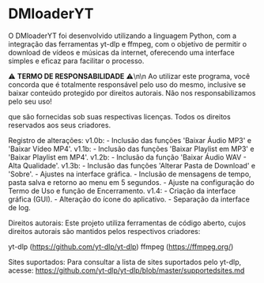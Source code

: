 # DMloaderYT
O DMloaderYT foi desenvolvido utilizando a linguagem Python, com a integração das ferramentas yt-dlp e ffmpeg, com o objetivo de permitir o download de vídeos e músicas da internet, oferecendo uma interface simples e eficaz para facilitar o processo.

⚠️ **TERMO DE RESPONSABILIDADE** ⚠️\n\n
Ao utilizar este programa, você concorda que é totalmente responsável pelo uso do mesmo, inclusive se baixar conteúdo protegido por direitos autorais. Não nos responsabilizamos pelo seu uso!

que são fornecidas sob suas respectivas licenças. Todos os direitos reservados aos seus criadores.

Registro de alterações:
        v1.0b:
            - Inclusão das funções 'Baixar Áudio MP3' e 'Baixar Vídeo MP4'.
        v1.1b:
            - Inclusão das funções 'Baixar Playlist em MP3' e 'Baixar Playlist em MP4'.
        v1.2b:
            - Inclusão da função 'Baixar Áudio WAV - Alta Qualidade'.
        v1.3b:
            - Inclusão das funções 'Alterar Pasta de Download' e 'Sobre'.
            - Ajustes na interface gráfica.
            - Inclusão de mensagens de tempo, pasta salva e retorno ao menu em 5 segundos.
            - Ajuste na configuração do Termo de Uso e função de Encerramento.
        v1.4:
            - Criação da interface gráfica (GUI).
            - Alteração do ícone do aplicativo.
            - Separação da interface de log.

Direitos autorais:
  Este projeto utiliza ferramentas de código aberto, cujos direitos autorais são mantidos pelos respectivos criadores:

  yt-dlp (https://github.com/yt-dlp/yt-dlp)
  ffmpeg (https://ffmpeg.org/)

  Sites suportados:
    Para consultar a lista de sites suportados pelo yt-dlp, acesse: https://github.com/yt-dlp/yt-dlp/blob/master/supportedsites.md
        
